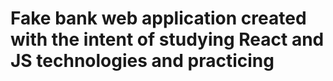 # Fake bank web application created with the intent of studying React and JS technologies and practicing
